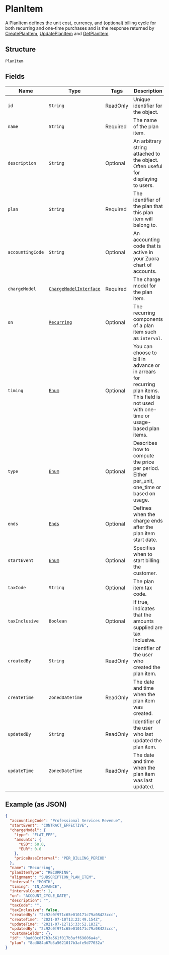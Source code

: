 # PlanItem

A PlanItem defines the unit cost, currency, and (optional) billing cycle for both recurring and one-time purchases and is the response returned by [CreatePlanItem](/doc/plan-item.md#create-plan-item), [UpdatePlanItem](/doc/plan-item.md#update-plan-item) and [GetPlanItem](/doc/plan-item.md#get-plan-item).

## Structure

`PlanItem`

## Fields

| Name | Type | Tags | Description | Getter |
|  --- | --- | --- | --- | --- |
| `id` | `String` | ReadOnly | Unique identifier for the object. | String getId() |
| `name` | `String` | Required | The name of the plan item. | String getName() |
| `description` | `String` | Optional | An arbitrary string attached to the object. Often useful for displaying to users. | String getDescription() |
| `plan` | `String` | Required | The identifier of the plan that this plan item will belong to. | String getPlan() |
| `accountingCode` | `String` | Optional | An accounting code that is active in your Zuora chart of accounts. | String getAccountingCode() |
| `chargeModel` | [`ChargeModelInterface`](/doc/models/charge-model-interface.md) | Required | The charge model for the plan item. | ChargeModelInterface getChargeModel() |
| `on` | [`Recurring`](/doc/models/recurring.md) | Optional | The recurring components of a plan item such as `interval`. | Recurring getRecurring() |
| `timing` | [`Enum`](/doc/models/timing.md) | Optional | You can choose to bill in advance or in arrears for recurring plan items. This field is not used with one-time or usage-based plan items. | String getTiming() |
| `type` | [`Enum`](/doc/models/type.md) | Optional | Describes how to compute the price per period. Either per_unit, one_time or based on usage. | String getType() |
| `ends` | [`Ends`](/doc/models/ends.md) | Optional | Defines when the charge ends after the plan item start date. | Ends getEnds() |
| `startEvent` | [`Enum`](/doc/models/start-event.md) | Optional | Specifies when to start billing the customer. | String getStartEvent() |
| `taxCode` | `String` | Optional | The plan item tax code. | String getTaxCode() |
| `taxInclusive` | `Boolean` | Optional | If true, indicates that the amounts supplied are tax inclusive. | String getTaxInclusive() |
| `createdBy`| `String` | ReadOnly | Identifier of the user who created the plan item. |  String getCreatedBy() |
| `createTime`| `ZonedDateTime` | ReadOnly | The date and time when the plan item was created. | ZonedDateTime getCreateTime() |
| `updatedBy`| `String` | ReadOnly | Identifier of the user who last updated the plan item. | String getUpdatedBy() |
| `updateTime`| `ZonedDateTime` | ReadOnly | The date and time when the plan item was last updated. | ZonedDateTime getUpdateTime() |

## Example (as JSON)

```json
{
  "accountingCode": "Professional Services Revenue",
  "startEvent": "CONTRACT_EFFECTIVE",
  "chargeModel": {
    "type": "FLAT_FEE",
    "amounts": {
      "USD": 50.0,
      "EUR": 0.0
    },
    "priceBaseInterval": "PER_BILLING_PERIOD"
  },
  "name": "Recurring",
  "planItemType": "RECURRING",
  "alignment": "SUBSCRIPTION_PLAN_ITEM",
  "interval": "MONTH",
  "timing": "IN_ADVANCE",
  "intervalCount": 1,
  "on": "ACCOUNT_CYCLE_DATE",
  "description": "",
  "taxCode": "",
  "taxInclusive": false,
  "createdBy": "2c92c0f971c65e010171c79a08423ccc",
  "createTime": "2021-07-10T13:23:49.154Z",
  "updateTime": "2021-07-12T15:33:52.183Z",
  "updatedBy": "2c92c0f971c65e010171c79a08423ccc",
  "customFields": {},
  "id": "8ad08c0f7b3a561f017b3aff69606a4a",
  "plan": "8ad084a67b3a5621017b3afe9d77032a"
}
```